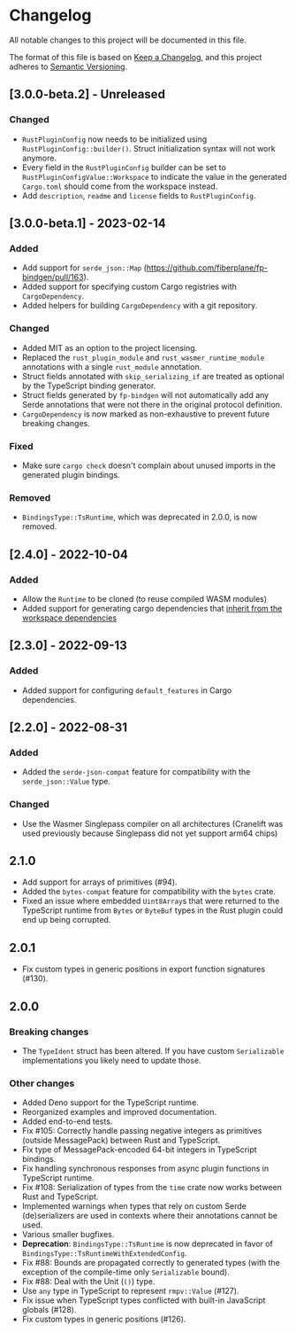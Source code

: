 # Changelog

All notable changes to this project will be documented in this file.

The format of this file is based on
[Keep a Changelog](https://keepachangelog.com/en/1.0.0/), and this project
adheres to [Semantic Versioning](https://semver.org/spec/v2.0.0.html).

## [3.0.0-beta.2] - Unreleased

### Changed

- `RustPluginConfig` now needs to be initialized using `RustPluginConfig::builder()`. Struct
  initialization syntax will not work anymore.
- Every field in the `RustPluginConfig` builder can be set to `RustPluginConfigValue::Workspace`
  to indicate the value in the generated `Cargo.toml` should come from the workspace instead.
- Add `description`, `readme` and `license` fields to `RustPluginConfig`.

## [3.0.0-beta.1] - 2023-02-14

### Added

- Add support for `serde_json::Map`
  (https://github.com/fiberplane/fp-bindgen/pull/163).
- Added support for specifying custom Cargo registries with `CargoDependency`.
- Added helpers for building `CargoDependency` with a git repository.

### Changed

- Added MIT as an option to the project licensing.
- Replaced the `rust_plugin_module` and `rust_wasmer_runtime_module` annotations
  with a single `rust_module` annotation.
- Struct fields annotated with `skip_serializing_if` are treated as optional by
  the TypeScript binding generator.
- Struct fields generated by `fp-bindgen` will not automatically add any Serde
  annotations that were not there in the original protocol definition.
- `CargoDependency` is now marked as non-exhaustive to prevent future breaking
  changes.

### Fixed

- Make sure `cargo check` doesn't complain about unused imports in the generated
  plugin bindings.

### Removed

- `BindingsType::TsRuntime`, which was deprecated in 2.0.0, is now removed.

## [2.4.0] - 2022-10-04

### Added

- Allow the `Runtime` to be cloned (to reuse compiled WASM modules)
- Added support for generating cargo dependencies that
  [inherit from the workspace dependencies](https://doc.rust-lang.org/cargo/reference/specifying-dependencies.html#inheriting-a-dependency-from-a-workspace)

## [2.3.0] - 2022-09-13

### Added

- Added support for configuring `default_features` in Cargo dependencies.

## [2.2.0] - 2022-08-31

### Added

- Added the `serde-json-compat` feature for compatibility with the
  `serde_json::Value` type.

### Changed

- Use the Wasmer Singlepass compiler on all architectures (Cranelift was used
  previously because Singlepass did not yet support arm64 chips)

## 2.1.0

- Add support for arrays of primitives (#94).
- Added the `bytes-compat` feature for compatibility with the `bytes` crate.
- Fixed an issue where embedded `Uint8Array`s that were returned to the
  TypeScript runtime from `Bytes` or `ByteBuf` types in the Rust plugin could
  end up being corrupted.

## 2.0.1

- Fix custom types in generic positions in export function signatures (#130).

## 2.0.0

### Breaking changes

- The `TypeIdent` struct has been altered. If you have custom `Serializable`
  implementations you likely need to update those.

### Other changes

- Added Deno support for the TypeScript runtime.
- Reorganized examples and improved documentation.
- Added end-to-end tests.
- Fix #105: Correctly handle passing negative integers as primitives (outside
  MessagePack) between Rust and TypeScript.
- Fix type of MessagePack-encoded 64-bit integers in TypeScript bindings.
- Fix handling synchronous responses from async plugin functions in TypeScript
  runtime.
- Fix #108: Serialization of types from the `time` crate now works between Rust
  and TypeScript.
- Implemented warnings when types that rely on custom Serde (de)serializers are
  used in contexts where their annotations cannot be used.
- Various smaller bugfixes.
- **Deprecation**: `BindingsType::TsRuntime` is now deprecated in favor of
  `BindingsType::TsRuntimeWithExtendedConfig`.
- Fix #88: Bounds are propagated correctly to generated types (with the
  exception of the compile-time only `Serializable` bound).
- Fix #88: Deal with the Unit (`()`) type.
- Use `any` type in TypeScript to represent `rmpv::Value` (#127).
- Fix issue when TypeScript types conflicted with built-in JavaScript globals
  (#128).
- Fix custom types in generic positions (#126).

